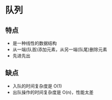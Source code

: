 # 队列

## 特点

- 是一种线性的数据结构
- 从一端(队首)添加元素，从另一端(队尾)删除元素
- 先进先出

## 缺点

- 入队的时间复杂度是 O(1)
- 出队操作的时间复杂度是 O(n)，性能太差
